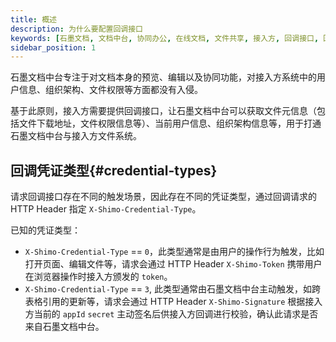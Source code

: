 ```yaml
---
title: 概述
description: 为什么要配置回调接口
keywords: [石墨文档, 文档中台, 协同办公, 在线文档, 文件共享, 接入方, 回调接口, 回调凭证]
sidebar_position: 1
---
```


石墨文档中台专注于对文档本身的预览、编辑以及协同功能，对接入方系统中的用户信息、组织架构、文件权限等方面都没有入侵。

基于此原则，接入方需要提供回调接口，让石墨文档中台可以获取文件元信息（包括文件下载地址，文件权限信息等）、当前用户信息、组织架构信息等，用于打通石墨文档中台与接入方文件系统。

## 回调凭证类型{#credential-types}

请求回调接口存在不同的触发场景，因此存在不同的凭证类型，通过回调请求的 HTTP Header 指定 `X-Shimo-Credential-Type`。

已知的凭证类型：

- `X-Shimo-Credential-Type` == `0`，此类型通常是由用户的操作行为触发，比如打开页面、编辑文件等，请求会通过 HTTP Header `X-Shimo-Token` 携带用户在浏览器操作时接入方颁发的 `token`。
- `X-Shimo-Credential-Type` == `3`, 此类型通常由石墨文档中台主动触发，如跨表格引用的更新等，请求会通过 HTTP Header `X-Shimo-Signature` 根据接入方当前的 `appId` `secret` 主动签名后供接入方回调进行校验，确认此请求是否来自石墨文档中台。
